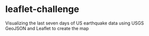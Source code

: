 # leaflet-challenge

Visualizing the last seven days of US earthquake data using USGS GeoJSON and Leaflet to create the map
